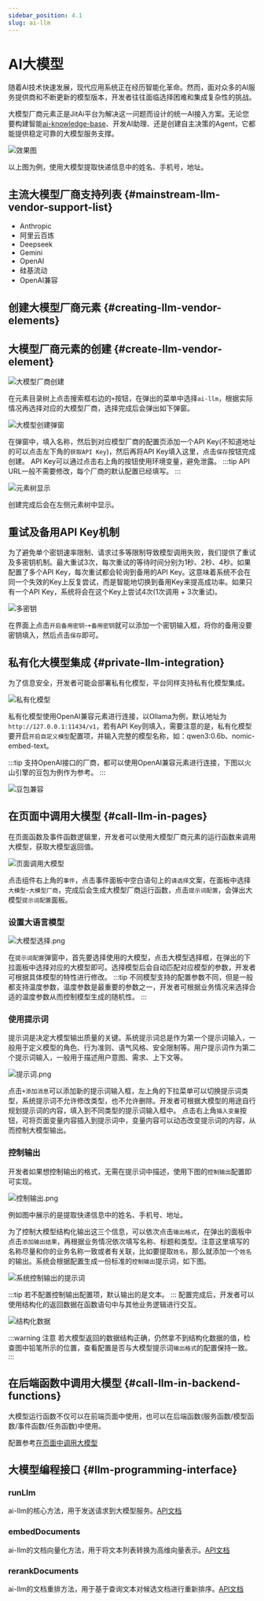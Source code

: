 ```yaml
---
sidebar_position: 4.1
slug: ai-llm
---
```


# AI大模型
随着AI技术快速发展，现代应用系统正在经历智能化革命。然而，面对众多的AI服务提供商和不断更新的模型版本，开发者往往面临选择困难和集成复杂性的挑战。

大模型厂商元素正是JitAi平台为解决这一问题而设计的统一AI接入方案。无论您要构建智能[ai-knowledge-base](./ai-knowledge-base)、开发AI助理、还是创建自主决策的Agent，它都能提供稳定可靠的大模型服务支撑。

![效果图](./img/1/effect-diagram.gif)

以上图为例，使用大模型提取快递信息中的姓名、手机号，地址。

## 主流大模型厂商支持列表 {#mainstream-llm-vendor-support-list}
*   Anthropic
*   阿里云百炼
*   Deepseek
*   Gemini
*   OpenAI
*   硅基流动
*   OpenAI兼容

## 创建大模型厂商元素 {#creating-llm-vendor-elements}
## 大模型厂商元素的创建 {#create-llm-vendor-element}
![大模型厂商创建](./img/1/large-model-creation.png)

在元素目录树上点击搜索框右边的`+`按钮，在弹出的菜单中选择`ai-llm`，根据实际情况再选择对应的大模型厂商，选择完成后会弹出如下弹窗。

![大模型创建弹窗](./img/1/large-model-create-popup.png)

在弹窗中，填入名称，然后到对应模型厂商的配置页添加一个API Key(不知道地址的可以点击左下角的`获取API Key`)，然后再将API Key填入这里，点击`保存`按钮完成创建。
API Key可以通过点击右上角的按钮使用环境变量，避免泄露。
:::tip
API URL一般不需要修改，每个厂商的默认配置已经填写。
:::

![元素树显示](./img/1/element-tree-display.png)

创建完成后会在左侧元素树中显示。

## 重试及备用API Key机制
为了避免单个密钥速率限制、请求过多等限制导致模型调用失败，我们提供了重试及多密钥机制。最大重试3次，每次重试的等待时间分别为1秒、2秒、4秒。如果配置了多个API Key，每次重试都会轮询到备用的API Key。这意味着系统不会在同一个失效的Key上反复尝试，而是智能地切换到备用Key来提高成功率。如果只有一个API Key，系统将会在这个Key上尝试4次(1次调用 + 3次重试)。

![多密钥](./img/1/multi-keys.png)

在界面上点击`开启备用密钥`-`+备用密钥`就可以添加一个密钥输入框，将你的备用没要密钥填入，然后点击`保存`即可。

## 私有化大模型集成 {#private-llm-integration}
为了信息安全，开发者可能会部署私有化模型，平台同样支持私有化模型集成。

![私有化模型](./img/1/private-model.png)

私有化模型使用OpenAI兼容元素进行连接，以Ollama为例，默认地址为`http://127.0.0.1:11434/v1`，若有API Key则填入，需要注意的是，私有化模型要开启`开启自定义模型`配置项，并输入完整的模型名称，如：qwen3:0.6b、nomic-embed-text。

:::tip
支持OpenAI接口的厂商，都可以使用OpenAI兼容元素进行连接，下图以火山引擎的豆包为例作为参考。
:::

![豆包兼容](./img/1/doubao-compatibility.png)

## 在页面中调用大模型 {#call-llm-in-pages}
在页面函数及事件函数逻辑里，开发者可以使用大模型厂商元素的运行函数来调用大模型，获取大模型返回值。

![页面调用大模型](./img/1/page-call-large-model.gif)

点击组件右上角的`事件`，点击事件面板中空白语句上的`请选择`文案，在面板中选择`大模型`-`大模型厂商`，完成后会生成大模型厂商运行函数，点击`提示词配置`，会弹出大模型`提示词配置`面板。

### 设置大语言模型
![大模型选择.png](./img/1/large-model-selection.png)

在`提示词配置`弹窗中，首先要选择使用的大模型，点击大模型选择框，在弹出的下拉面板中选择对应的大模型即可。选择模型后会自动匹配对应模型的参数，开发者可根据具体模型的特性进行修改。
:::tip
不同模型支持的配置参数不同，但是一般都支持温度参数，温度参数是最重要的参数之一，开发者可根据业务情况来选择合适的温度参数从而控制模型生成的随机性。
:::

### 使用提示词
提示词是决定大模型输出质量的关键。系统提示词总是作为第一个提示词输入，一般用于定义模型的角色、行为准则、语气风格、安全限制等。用户提示词作为第二个提示词输入，一般用于描述用户意图、需求、上下文等。

![提示词.png](./img/1/prompts.png)

点击`+添加消息`可以添加新的提示词输入框，左上角的下拉菜单可以切换提示词类型，系统提示词不允许修改类型，也不允许删除。开发者可根据大模型的用途自行规划提示词的内容，填入到不同类型的提示词输入框中。
点击右上角`插入变量`按钮，可将页面变量内容插入到提示词中，变量内容可以动态改变提示词的内容，从而控制大模型输出。

### 控制输出
开发者如果想控制输出的格式，无需在提示词中描述，使用下图的`控制输出`配置即可实现。

![控制输出.png](./img/1/control-output.gif)

例如图中展示的是提取快递信息中的姓名、手机号、地址。

为了控制大模型结构化输出这三个信息，可以依次点击`输出格式`，在弹出的面板中点击`添加输出结果`，再根据业务情况依次填写名称、标题和类型。注意这里填写的名称尽量和你的业务名称一致或者有关联，比如要提取`姓名`，那么就添加一个`姓名`的输出。系统会根据配置生成一份标准的`控制输出`提示词，如下图。

![系统控制输出的提示词](./img/1/system-control-output-prompts.png)

:::tip
若不配置控制输出配置项，默认输出的是文本。
:::
配置完成后，开发者可以使用结构化的返回数据在函数语句中与其他业务逻辑进行交互。

![结构化数据](./img/1/structured-data.png)

:::warning 注意
若大模型返回的数据结构正确，仍然拿不到结构化数据的值，检查图中铅笔所示的位置，查看配置是否与大模型提示词`输出格式`的配置保持一致。
:::

## 在后端函数中调用大模型 {#call-llm-in-backend-functions}
大模型运行函数不仅可以在前端页面中使用，也可以在后端函数(服务函数/模型函数/事件函数/任务函数)中使用。

配置参考[在页面中调用大模型](#call-llm-in-pages)
## 大模型编程接口 {#llm-programming-interface}
### runLlm
ai-llm的核心方法，用于发送请求到大模型服务。[API文档](../reference/framework/JitAi/ai-large-models#runllm)

### embedDocuments
ai-llm的文档向量化方法，用于将文本列表转换为高维向量表示。[API文档](../reference/framework/JitAi/ai-large-models#embeddocuments)

### rerankDocuments
ai-llm的文档重排方法，用于基于查询文本对候选文档进行重新排序。[API文档](../reference/framework/JitAi/ai-large-models#rerankdocuments)

